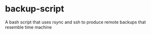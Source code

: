 backup-script
=============

A bash script that uses rsync and ssh to produce remote backups that resemble time machine
